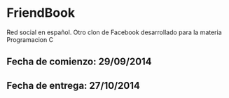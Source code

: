 
# FriendBook

Red social en español. Otro clon de Facebook desarrollado para la materia Programacion C

## Fecha de comienzo: 29/09/2014
## Fecha de entrega: 27/10/2014